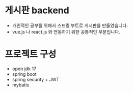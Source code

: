 # 게시판 backend

- 개인적인 공부를 위해서 스프링 부트로 게시판을 만들었습니다.
- vue.js 나 react.js 와 연동하기 위한 공통적인 부분입니다.


# 프로젝트 구성
- open jdk 17
- spring boot
- spring security + JWT
- mybatis

